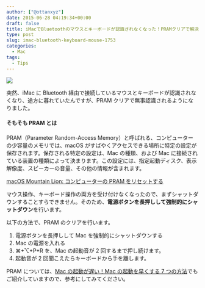 ```yaml
---
author: ["@ottanxyz"]
date: 2015-06-28 04:19:34+00:00
draft: false
title: iMacでBluetoothのマウスとキーボードが認識されなくなった！PRAMクリアで解決
type: post
slug: imac-bluetooth-keyboard-mouse-1753
categories:
  - Mac
tags:
  - Tips
---
```


![](/uploads/2015/06/150628-558f75d963fd0.jpg)

突然、iMac に Bluetooth 経由で接続しているマウスとキーボードが認識されなくなり、途方に暮れていたんですが、PRAM クリアで無事認識されるようになりました。

#### そもそも PRAM とは

PRAM（Parameter Random-Access Memory）と呼ばれる、コンピューターの少容量のメモリでは、macOS がすばやくアクセスできる場所に特定の設定が保存されます。保存される特定の設定は、Mac の種類、および Mac に接続されている装置の種類によって決まります。この設定には、指定起動ディスク、表示解像度、スピーカーの音量、その他の情報が含まれます。

[macOS Mountain Lion: コンピューターの PRAM をリセットする](https://support.apple.com/kb/PH11243?locale=ja_JP&viewlocale=ja_JP)

マウス操作、キーボード操作の両方を受け付けなくなったので、まずシャットダウンすることすらできません。そのため、**電源ボタンを長押しして強制的にシャットダウン**を行います。

以下の方法で、PRAM のクリアを行います。

1. 電源ボタンを長押しして Mac を強制的にシャットダウンする
2. Mac の電源を入れる
3. ⌘+⌥+P+R を、Mac の起動音が 2 回するまで押し続けます。
4. 起動音が 2 回聞こえたらキーボードから手を離します。

PRAM については、[Mac の起動が遅い！Mac の起動を早くする 7 つの方法](/posts/2015/06/mac-boot-speed-up-1590/)でもご紹介していますので、参考にしてみてください。

